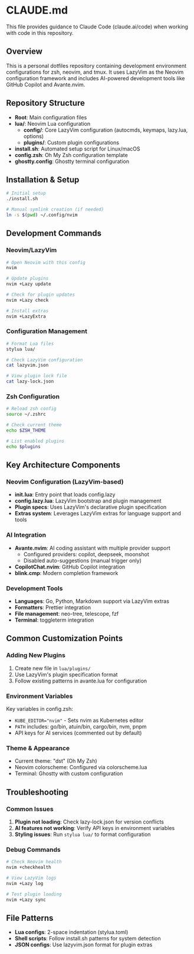 # CLAUDE.md

This file provides guidance to Claude Code (claude.ai/code) when working with code in this repository.

## Overview
This is a personal dotfiles repository containing development environment configurations for zsh, neovim, and tmux. It uses LazyVim as the Neovim configuration framework and includes AI-powered development tools like GitHub Copilot and Avante.nvim.

## Repository Structure
- **Root**: Main configuration files
- **lua/**: Neovim Lua configuration
  - **config/**: Core LazyVim configuration (autocmds, keymaps, lazy.lua, options)
  - **plugins/**: Custom plugin configurations
- **install.sh**: Automated setup script for Linux/macOS
- **config.zsh**: Oh My Zsh configuration template
- **ghostty.config**: Ghostty terminal configuration

## Installation & Setup
```bash
# Initial setup
./install.sh

# Manual symlink creation (if needed)
ln -s $(pwd) ~/.config/nvim
```

## Development Commands

### Neovim/LazyVim
```bash
# Open Neovim with this config
nvim

# Update plugins
nvim +Lazy update

# Check for plugin updates
nvim +Lazy check

# Install extras
nvim +LazyExtra
```

### Configuration Management
```bash
# Format Lua files
stylua lua/

# Check LazyVim configuration
cat lazyvim.json

# View plugin lock file
cat lazy-lock.json
```

### Zsh Configuration
```bash
# Reload zsh config
source ~/.zshrc

# Check current theme
echo $ZSH_THEME

# List enabled plugins
echo $plugins
```

## Key Architecture Components

### Neovim Configuration (LazyVim-based)
- **init.lua**: Entry point that loads config.lazy
- **config.lazy.lua**: LazyVim bootstrap and plugin management
- **Plugin specs**: Uses LazyVim's declarative plugin specification
- **Extras system**: Leverages LazyVim extras for language support and tools

### AI Integration
- **Avante.nvim**: AI coding assistant with multiple provider support
  - Configured providers: copilot, deepseek, moonshot
  - Disabled auto-suggestions (manual trigger only)
- **CopilotChat.nvim**: GitHub Copilot integration
- **blink.cmp**: Modern completion framework

### Development Tools
- **Languages**: Go, Python, Markdown support via LazyVim extras
- **Formatters**: Prettier integration
- **File management**: neo-tree, telescope, fzf
- **Terminal**: toggleterm integration

## Common Customization Points

### Adding New Plugins
1. Create new file in `lua/plugins/`
2. Use LazyVim's plugin specification format
3. Follow existing patterns in avante.lua for configuration

### Environment Variables
Key variables in config.zsh:
- `KUBE_EDITOR="nvim"` - Sets nvim as Kubernetes editor
- `PATH` includes: go/bin, atuin/bin, cargo/bin, nvm, pnpm
- API keys for AI services (commented out by default)

### Theme & Appearance
- Current theme: "dst" (Oh My Zsh)
- Neovim colorscheme: Configured via colorscheme.lua
- Terminal: Ghostty with custom configuration

## Troubleshooting

### Common Issues
1. **Plugin not loading**: Check lazy-lock.json for version conflicts
2. **AI features not working**: Verify API keys in environment variables
3. **Styling issues**: Run `stylua lua/` to format configuration

### Debug Commands
```bash
# Check Neovim health
nvim +checkhealth

# View LazyVim logs
nvim +Lazy log

# Test plugin loading
nvim +Lazy sync
```

## File Patterns
- **Lua configs**: 2-space indentation (stylua.toml)
- **Shell scripts**: Follow install.sh patterns for system detection
- **JSON configs**: Use lazyvim.json format for plugin extras